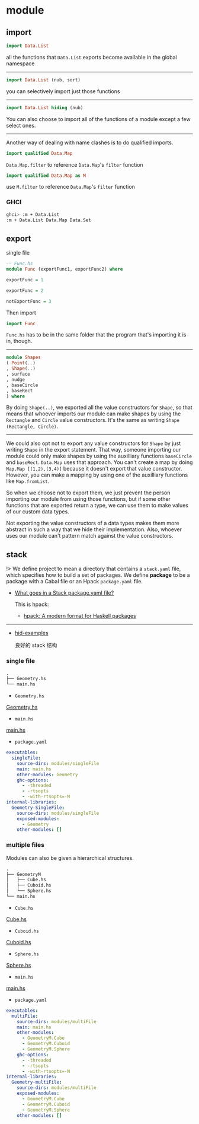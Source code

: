 # module

## import

```hs
import Data.List
```

all the functions that `Data.List` exports become available in the global namespace

---

```hs
import Data.List (nub, sort)
```

you can selectively import just those functions

---

```hs
import Data.List hiding (nub)
```

You can also choose to import all of the functions of a module except a few select ones.

---

Another way of dealing with name clashes is to do qualified imports.

```hs
import qualified Data.Map
```

`Data.Map.filter` to reference `Data.Map`'s `filter` function

```hs
import qualified Data.Map as M
```

use `M.filter` to reference `Data.Map`'s `filter` function

### GHCI

```bash
ghci> :m + Data.List
:m + Data.List Data.Map Data.Set
```

## export

single file

```hs
-- Func.hs
module Func (exportFunc1, exportFunc2) where

exportFunc = 1

exportFunc = 2

notExportFunc = 3
```

Then import

```hs
import Func
```

`Func.hs` has to be in the same folder that the program that's importing it is in, though.

---

```hs
module Shapes
( Point(..)
, Shape(..)
, surface
, nudge
, baseCircle
, baseRect
) where
```

By doing `Shape(..)`, we exported all the value constructors for `Shape`, so that means that whoever imports our module can make shapes by using the `Rectangle` and `Circle` value constructors. It's the same as writing `Shape (Rectangle, Circle)`.

---

We could also opt not to export any value constructors for `Shape` by just writing `Shape` in the export statement. That way, someone importing our module could only make shapes by using the auxilliary functions `baseCircle` and `baseRect`. `Data.Map` uses that approach. You can't create a map by doing `Map.Map [(1,2),(3,4)]` because it doesn't export that value constructor. However, you can make a mapping by using one of the auxilliary functions like `Map.fromList`.

So when we choose not to export them, we just prevent the person importing our module from using those functions, but if some other functions that are exported return a type, we can use them to make values of our custom data types.

Not exporting the value constructors of a data types makes them more abstract in such a way that we hide their implementation. Also, whoever uses our module can't pattern match against the value constructors.

## stack

!> We define project to mean a directory that contains a `stack.yaml` file, which specifies how to build a set of packages. We define **package** to be a package with a Cabal file or an Hpack `package.yaml` file.

- [What goes in a Stack package.yaml file?](https://stackoverflow.com/questions/40332040/what-goes-in-a-stack-package-yaml-file)

  This is hpack:

  - [hpack: A modern format for Haskell packages](https://github.com/sol/hpack)

---

- [hid-examples](https://github.com/bravit/hid-examples)

  良好的 stack 结构

### single file

```txt
.
├── Geometry.hs
└── main.hs
```

- `Geometry.hs`

[Geometry.hs](../example/Learn-You-a-Haskell-for-Great-Good/modules/singleFile/Geometry.hs ":include :type=code hs")

- `main.hs`

[main.hs](../example/Learn-You-a-Haskell-for-Great-Good/modules/singleFile/main.hs ":include :type=code hs")

- `package.yaml`

```yaml
executables:
  singleFile:
    source-dirs: modules/singleFile
    main: main.hs
    other-modules: Geometry
    ghc-options:
      - -threaded
      - -rtsopts
      - -with-rtsopts=-N
internal-libraries:
  Geometry-SingleFile:
    source-dirs: modules/singleFile
    exposed-modules:
      - Geometry
    other-modules: []
```

### multiple files

Modules can also be given a hierarchical structures.

```txt
.
├── GeometryM
│   ├── Cube.hs
│   ├── Cuboid.hs
│   └── Sphere.hs
└── main.hs
```

- `Cube.hs`

[Cube.hs](../example/Learn-You-a-Haskell-for-Great-Good/modules/multiFile/GeometryM/Cube.hs ":include :type=code hs")

- `Cuboid.hs`

[Cuboid.hs](../example/Learn-You-a-Haskell-for-Great-Good/modules/multiFile/GeometryM/Cuboid.hs ":include :type=code hs")

- `Sphere.hs`

[Sphere.hs](../example/Learn-You-a-Haskell-for-Great-Good/modules/multiFile/GeometryM/Sphere.hs ":include :type=code hs")

- `main.hs`

[main.hs](../example/Learn-You-a-Haskell-for-Great-Good/modules/multiFile/main.hs ":include :type=code hs")

- `package.yaml`

```yaml
executables:
  multiFile:
    source-dirs: modules/multiFile
    main: main.hs
    other-modules:
      - GeometryM.Cube
      - GeometryM.Cuboid
      - GeometryM.Sphere
    ghc-options:
      - -threaded
      - -rtsopts
      - -with-rtsopts=-N
internal-libraries:
  Geometry-multiFile:
    source-dirs: modules/multiFile
    exposed-modules:
      - GeometryM.Cube
      - GeometryM.Cuboid
      - GeometryM.Sphere
    other-modules: []
```
